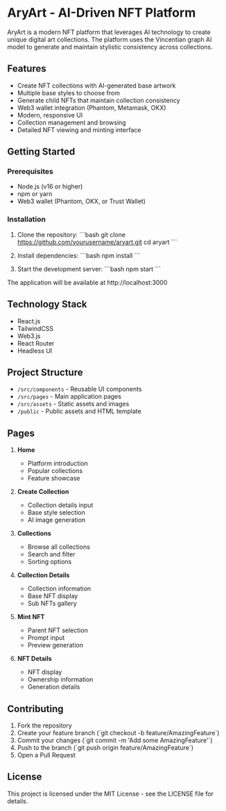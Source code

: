 # AryArt - AI-Driven NFT Platform

AryArt is a modern NFT platform that leverages AI technology to create unique digital art collections. The platform uses the Vincentian graph AI model to generate and maintain stylistic consistency across collections.

## Features

- Create NFT collections with AI-generated base artwork
- Multiple base styles to choose from
- Generate child NFTs that maintain collection consistency
- Web3 wallet integration (Phantom, Metamask, OKX)
- Modern, responsive UI
- Collection management and browsing
- Detailed NFT viewing and minting interface

## Getting Started

### Prerequisites

- Node.js (v16 or higher)
- npm or yarn
- Web3 wallet (Phantom, OKX, or Trust Wallet)

### Installation

1. Clone the repository:
\`\`\`bash
git clone https://github.com/yourusername/aryart.git
cd aryart
\`\`\`

2. Install dependencies:
\`\`\`bash
npm install
\`\`\`

3. Start the development server:
\`\`\`bash
npm start
\`\`\`

The application will be available at http://localhost:3000

## Technology Stack

- React.js
- TailwindCSS
- Web3.js
- React Router
- Headless UI

## Project Structure

- `/src/components` - Reusable UI components
- `/src/pages` - Main application pages
- `/src/assets` - Static assets and images
- `/public` - Public assets and HTML template

## Pages

1. **Home**
   - Platform introduction
   - Popular collections
   - Feature showcase

2. **Create Collection**
   - Collection details input
   - Base style selection
   - AI image generation

3. **Collections**
   - Browse all collections
   - Search and filter
   - Sorting options

4. **Collection Details**
   - Collection information
   - Base NFT display
   - Sub NFTs gallery

5. **Mint NFT**
   - Parent NFT selection
   - Prompt input
   - Preview generation

6. **NFT Details**
   - NFT display
   - Ownership information
   - Generation details

## Contributing

1. Fork the repository
2. Create your feature branch (\`git checkout -b feature/AmazingFeature\`)
3. Commit your changes (\`git commit -m 'Add some AmazingFeature'\`)
4. Push to the branch (\`git push origin feature/AmazingFeature\`)
5. Open a Pull Request

## License

This project is licensed under the MIT License - see the LICENSE file for details.
